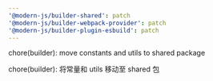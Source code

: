```yaml
---
'@modern-js/builder-shared': patch
'@modern-js/builder-webpack-provider': patch
'@modern-js/builder-plugin-esbuild': patch
---
```


chore(builder): move constants and utils to shared package

chore(builder): 将常量和 utils 移动至 shared 包
